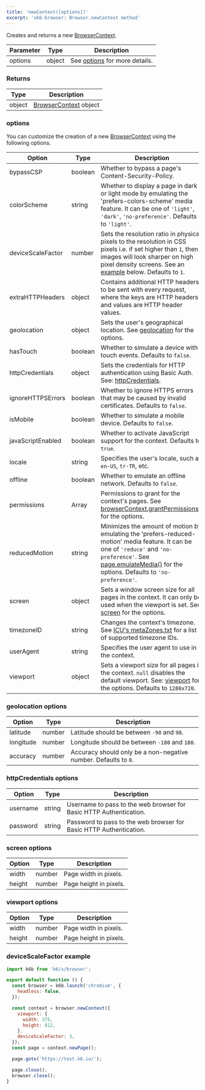 ```yaml
---
title: 'newContext([options])'
excerpt: 'xk6-browser: Browser.newContext method'
---
```


Creates and returns a new [BrowserContext](/javascript-api/xk6-browser/browsercontext/).

| Parameter | Type   | Description                               |
| --------- | ------ | ----------------------------------------- |
| options   | object | See [options](#options) for more details. |

### Returns

| Type   | Description                                                          |
| ------ | -------------------------------------------------------------------- |
| object | [BrowserContext](/javascript-api/xk6-browser/browsercontext/) object |

### options

You can customize the creation of a new [BrowserContext](/javascript-api/xk6-browser/browsercontext/) using the following options.

<!-- vale off -->

| Option                              | Type    | Description                                                                                                                                                                                                                                                                      |
|-------------------------------------|---------|----------------------------------------------------------------------------------------------------------------------------------------------------------------------------------------------------------------------------------------------------------------------------------|
| bypassCSP                           | boolean | Whether to bypass a page's Content-Security-Policy.                                                                                                                                                                                                                              |
| colorScheme                         | string  | Whether to display a page in dark or light mode by emulating the 'prefers-colors-scheme' media feature. It can be one of `'light'`, `'dark'`, `'no-preference'`. Defaults to `'light'`.                                                                                          |
| <BWIPT id="433"/> deviceScaleFactor | number  | Sets the resolution ratio in physical pixels to the resolution in CSS pixels i.e. if set higher than `1`, then images will look sharper on high pixel density screens. See an [example](#devicescalefactor-example) below. Defaults to `1`.                                      |
| extraHTTPHeaders                    | object  | Contains additional HTTP headers to be sent with every request, where the keys are HTTP headers and values are HTTP header values.                                                                                                                                               |
| <BWIPT id="435"/> geolocation       | object  | Sets the user's geographical location. See [geolocation](#geolocation-options) for the options.                                                                                                                                                                                  |
| <BWIPT id="436"/> hasTouch          | boolean | Whether to simulate a device with touch events. Defaults to `false`.                                                                                                                                                                                                             |
| httpCredentials                     | object  | Sets the credentials for HTTP authentication using Basic Auth. See: [httpCredentials](#httpcredentials-options).                                                                                                                                                                 |
| ignoreHTTPSErrors                   | boolean | Whether to ignore HTTPS errors that may be caused by invalid certificates. Defaults to `false`.                                                                                                                                                                                  |
| isMobile                            | boolean | Whether to simulate a mobile device. Defaults to `false`.                                                                                                                                                                                                                        |
| javaScriptEnabled                   | boolean | Whether to activate JavaScript support for the context. Defaults to `true`.                                                                                                                                                                                                      |
| locale                              | string  | Specifies the user's locale, such as `en-US`, `tr-TR`, etc.                                                                                                                                                                                                                      |
| offline                             | boolean | Whether to emulate an offline network. Defaults to `false`.                                                                                                                                                                                                                      |
| permissions                         | Array   | Permissions to grant for the context's pages. See [browserContext.grantPermissions()](/javascript-api/xk6-browser/browsercontext#browsercontext-grantpermissions-permissions-options) for the options.                                                                           |
| reducedMotion                       | string  | Minimizes the amount of motion by emulating the 'prefers-reduced-motion' media feature. It can be one of `'reduce'` and `'no-preference'`. See [page.emulateMedia()](/javascript-api/xk6-browser/page#page-emulatemedia-options) for the options. Defaults to `'no-preference'`. |
| screen                              | object  | Sets a window screen size for all pages in the context. It can only be used when the viewport is set. See: [screen](#screen-options) for the options.                                                                                                                            |
| timezoneID                          | string  | Changes the context's timezone. See [ICU's metaZones.txt](https://cs.chromium.org/chromium/src/third_party/icu/source/data/misc/metaZones.txt?rcl=faee8bc70570192d82d2978a71e2a615788597d1) for a list of supported timezone IDs.                                                |
| userAgent                           | string  | Specifies the user agent to use in the context.                                                                                                                                                                                                                                  |
| viewport                            | object  | Sets a viewport size for all pages in the context. `null` disables the default viewport. See: [viewport](#viewport-options) for the options. Defaults to `1280x720`.                                                                                                             |

<!-- vale on -->

### geolocation options

| Option    | Type   | Description                                           |
| --------- | ------ | ----------------------------------------------------- |
| latitude  | number | Latitude should be between `-90` and `90`.            |
| longitude | number | Longitude should be between `-180` and `180`.         |
| accuracy  | number | Accuracy should only be a non-negative number. Defaults to `0`. |

### httpCredentials options

| Option   | Type   | Description                                                        |
| -------- | ------ | ------------------------------------------------------------------ |
| username | string | Username to pass to the web browser for Basic HTTP Authentication. |
| password | string | Password to pass to the web browser for Basic HTTP Authentication. |

### screen options

| Option | Type   | Description            |
| ------ | ------ | ---------------------- |
| width  | number | Page width in pixels.  |
| height | number | Page height in pixels. |

<!-- vale off -->

### viewport options

<!-- vale on -->

| Option | Type   | Description            |
| ------ | ------ | ---------------------- |
| width  | number | Page width in pixels.  |
| height | number | Page height in pixels. |

<!-- vale off -->

### deviceScaleFactor example

```javascript
import k6b from 'k6/x/browser';

export default function () {
  const browser = k6b.launch('chromium', {
    headless: false,
  });

  const context = browser.newContext({
    viewport: {
      width: 375,
      height: 812,
    },
    deviceScaleFactor: 3,
  });
  const page = context.newPage();

  page.goto('https://test.k6.io/');

  page.close();
  browser.close();
}
```
